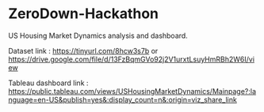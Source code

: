 # ZeroDown-Hackathon

US Housing Market Dynamics analysis and dashboard.

Dataset link : https://tinyurl.com/8hcw3s7b or https://drive.google.com/file/d/13FzBqmGVo92j2V1urxtLsuyHmRBh2W6I/view

Tableau dashboard link : https://public.tableau.com/views/USHousingMarketDynamics/Mainpage?:language=en-US&publish=yes&:display_count=n&:origin=viz_share_link
